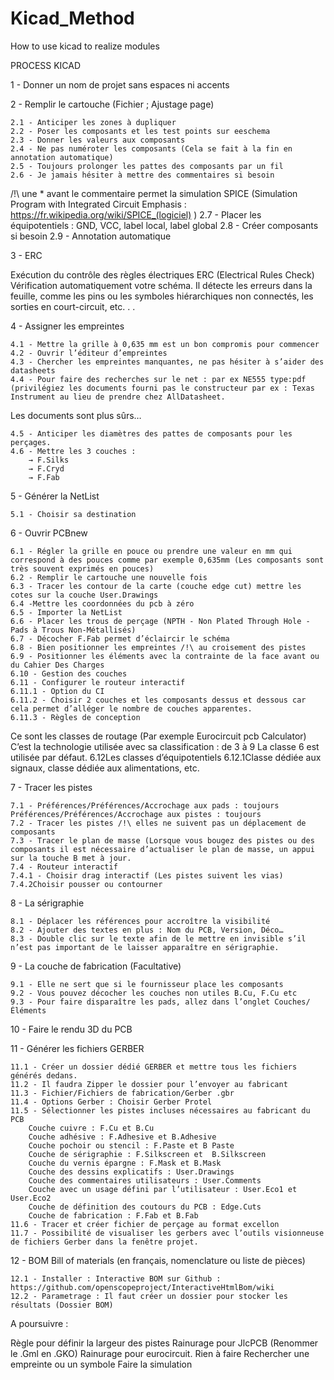 # Kicad_Method
How to use kicad to realize modules

PROCESS KICAD

1 - Donner un nom de projet sans espaces ni accents

2 - Remplir le cartouche (Fichier ; Ajustage page)

	2.1 - Anticiper les zones à dupliquer
	2.2 - Poser les composants et les test points sur eeschema
	2.3 - Donner les valeurs aux composants 
	2.4 - Ne pas numéroter les composants (Cela se fait à la fin en annotation automatique)
	2.5 - Toujours prolonger les pattes des composants par un fil
	2.6 - Je jamais hésiter à mettre des commentaires si besoin
/!\ une * avant le commentaire permet la simulation SPICE (Simulation Program with Integrated Circuit Emphasis : https://fr.wikipedia.org/wiki/SPICE_(logiciel) )
	2.7 - Placer les équipotentiels : GND, VCC, label local, label global
	2.8 - Créer composants si besoin
	2.9 - Annotation automatique

3 - ERC

Exécution du contrôle des règles électriques ERC (Electrical Rules Check)
Vérification automatiquement votre schéma. Il détecte les erreurs dans la feuille, comme les pins ou les symboles hiérarchiques non connectés, les sorties en court-circuit, etc. . .

4 - Assigner les empreintes

	4.1 - Mettre la grille à 0,635 mm est un bon compromis pour commencer
	4.2 - Ouvrir l’éditeur d’empreintes 
	4.3 - Chercher les empreintes manquantes, ne pas hésiter à s’aider des datasheets
	4.4 - Pour faire des recherches sur le net : par ex NE555 type:pdf (privilégiez les documents fourni pas le constructeur par ex : Texas Instrument au lieu de prendre chez AllDatasheet. 
Les documents sont plus sûrs…

	4.5 - Anticiper les diamètres des pattes de composants pour les perçages.
	4.6 - Mettre les 3 couches :
		→ F.Silks
		→ F.Cryd
		→ F.Fab

5 - Générer la NetList

	5.1 - Choisir sa destination

6 - Ouvrir PCBnew

	6.1 - Régler la grille en pouce ou prendre une valeur en mm qui correspond à des pouces comme par exemple 0,635mm (Les composants sont très souvent exprimés en pouces)
	6.2 - Remplir le cartouche une nouvelle fois
	6.3 - Tracer les contour de la carte (couche edge cut) mettre les cotes sur la couche User.Drawings
	6.4 -Mettre les coordonnées du pcb à zéro 
	6.5 - Importer la NetList
	6.6 - Placer les trous de perçage (NPTH - Non Plated Through Hole - Pads à Trous Non-Métallisés)
	6.7 - Décocher F.Fab permet d’éclaircir le schéma
	6.8 - Bien positionner les empreintes /!\ au croisement des pistes
	6.9 - Positionner les éléments avec la contrainte de la face avant ou du Cahier Des Charges
	6.10 - Gestion des couches
	6.11 - Configurer le routeur interactif
	6.11.1 - Option du CI
	6.11.2 - Choisir 2 couches et les composants dessus et dessous car cela permet d’alléger le nombre de couches apparentes.
	6.11.3 - Règles de conception
Ce sont les classes de routage (Par exemple Eurocircuit pcb Calculator)
C’est la technologie utilisée avec sa classification : de 3 à 9
La classe 6 est utilisée par défaut.
	6.12Les classes d’équipotentiels
	6.12.1Classe dédiée aux signaux, classe dédiée aux alimentations, etc.

7 - Tracer les pistes

	7.1 - Préférences/Préférences/Accrochage aux pads : toujours
	Préférences/Préférences/Accrochage aux pistes : toujours
	7.2 - Tracer les pistes /!\ elles ne suivent pas un déplacement de composants
	7.3 - Tracer le plan de masse (Lorsque vous bougez des pistes ou des composants il est nécessaire d’actualiser le plan de masse, un appui sur la touche B met à jour.
	7.4 - Routeur interactif
	7.4.1 - Choisir drag interactif (Les pistes suivent les vias)
	7.4.2Choisir pousser ou contourner

8 - La sérigraphie

	8.1 - Déplacer les références pour accroître la visibilité
	8.2 - Ajouter des textes en plus : Nom du PCB, Version, Déco…
	8.3 - Double clic sur le texte afin de le mettre en invisible s’il n’est pas important de le laisser apparaître en sérigraphie.

9 - La couche de fabrication (Facultative)

	9.1 - Elle ne sert que si le fournisseur place les composants
	9.2 - Vous pouvez décocher les couches non utiles B.Cu, F.Cu etc
	9.3 - Pour faire disparaître les pads, allez dans l’onglet Couches/Éléments

10 - Faire le rendu 3D du PCB

11 - Générer les fichiers GERBER

	11.1 - Créer un dossier dédié GERBER et mettre tous les fichiers générés dedans.
	11.2 - Il faudra Zipper le dossier pour l’envoyer au fabricant
	11.3 - Fichier/Fichiers de fabrication/Gerber .gbr
	11.4 - Options Gerber : Choisir Gerber Protel
	11.5 - Sélectionner les pistes incluses nécessaires au fabricant du PCB
		Couche cuivre : F.Cu et B.Cu
		Couche adhésive : F.Adhesive et B.Adhesive
		Couche pochoir ou stencil : F.Paste et B Paste
		Couche de sérigraphie : F.Silkscreen et  B.Silkscreen
		Couche du vernis épargne : F.Mask et B.Mask
		Couche des dessins explicatifs : User.Drawings
		Couche des commentaires utilisateurs : User.Comments
		Couche avec un usage défini par l’utilisateur : User.Eco1 et User.Eco2
		Couche de définition des coutours du PCB : Edge.Cuts
		Couche de fabrication : F.Fab et B.Fab
	11.6 - Tracer et créer fichier de perçage au format excellon
	11.7 - Possibilité de visualiser les gerbers avec l’outils visionneuse de fichiers Gerber dans la fenêtre projet.

12 - BOM Bill of materials (en français, nomenclature ou liste de pièces)

	12.1 - Installer : Interactive BOM sur Github : https://github.com/openscopeproject/InteractiveHtmlBom/wiki
	12.2 - Parametrage : Il faut créer un dossier pour stocker les résultats (Dossier BOM)





A poursuivre :

Règle pour définir la largeur des pistes
Rainurage pour JlcPCB (Renommer le .Gml en .GKO)
Rainurage pour eurocircuit. Rien à faire
Rechercher une empreinte ou un symbole
Faire la simulation
